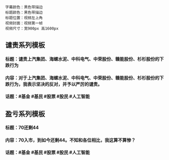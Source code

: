```
字幕颜色：黑色带描边
标题颜色：黑色带描边
标题位置：视频左上角
视频封面：视频第一帧
视频尺寸：宽900px 高1600px
```

## 谴责系列模板
#### 标题：谴责上汽集团、海螺水泥、中科电气、中荣股份、赣能股份、杉杉股份的下跌行为
#### 内容：对于上汽集团、海螺水泥、中科电气、中荣股份、赣能股份、杉杉股份的下跌行为，我表示坚决的反对，并予以严厉的谴责。
#### 话题：#基金 #基民 #股票 #股民 #人工智能

## 盈亏系列模板
#### 标题：70还剩44
#### 内容：70入市，到如今还剩44。不知和各位相比，我这算不算惨？
#### 话题：#基金 #基民 #股票 #股民 #人工智能

